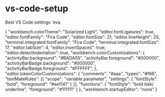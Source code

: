 # vs-code-setup
Best VS Code settings 'eva


{
  "workbench.colorTheme": "Solarized Light",
  "editor.fontLigatures": true,
  "editor.fontFamily": "Fira Code",
  "editor.fontSize": 21,
  "editor.lineHeight": 25,
  "terminal.integrated.fontFamily": "Fira Code",
  "terminal.integrated.fontSize": 17,
  "editor.tabSize": 4,
  "editor.insertSpaces": true,
  "editor.detectIndentation": true,
  "workbench.colorCustomizations": {
    "activityBar.background": "#BADA55",
    "activityBar.foreground": "#000000",
    "activityBarBadge.background": "#000000",
    "activityBarBadge.foreground": "#FFFFFF",
  },
  "editor.tokenColorCustomizations": {
    "comments": "#aaa",
    "types": "#f66",
    "textMateRules": [{
      "scope": "variable.parameter",
      "settings": {
        "fontStyle": "bold",
        "foreground": "#ee1141"
      }
    }],
    "functions": {
      "fontStyle": "bold italic underline",
      "foreground": "#111111"
    }
  },
  "workbench.startupEditor": "none"
}
